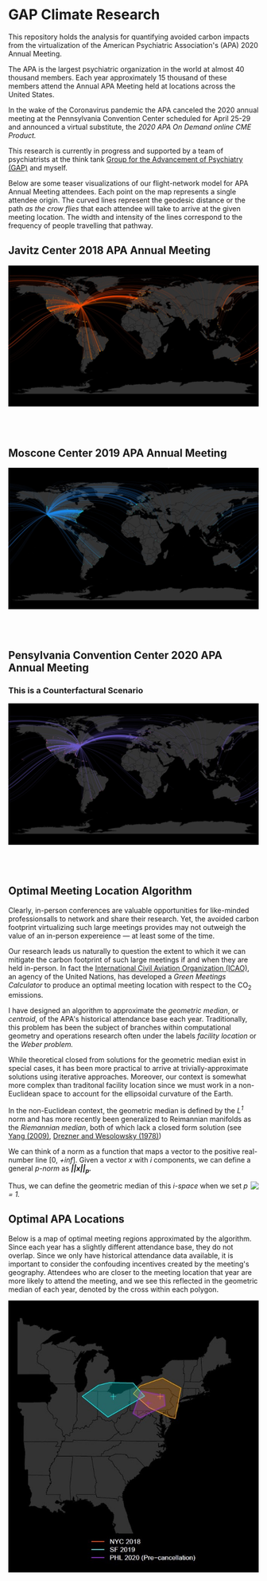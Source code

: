 # GAP Climate Research

This repository holds the analysis for quantifying avoided carbon impacts from the virtualization of the American Psychiatric Association's (APA) 2020 Annual Meeting. 

The APA is the largest psychiatric organization in the world at almost 40 thousand members. Each year approximately 15 thousand of these members attend the Annual APA Meeting held at locations across the United States.

In the wake of the Coronavirus pandemic the APA canceled the 2020 annual meeting at the Pennsylvania Convention Center scheduled for April 25-29 and announced a virtual substitute, the *2020 APA On Demand online CME Product.*

This research is currently in progress and supported by a team of psychiatrists at the think tank [Group for the Advancement of Psychiatry (GAP)](https://ourgap.org) and myself.

Below are some teaser visualizations of our flight-network model for APA Annual Meeting attendees. Each point on the map represents a single attendee origin. The curved lines represent the geodesic distance or the path *as the crow flies* that each attendee will take to arrive at the given meeting location. The width and intensity of the lines correspond to the frequency of people travelling that pathway.

## Javitz Center 2018 APA Annual Meeting

![NYC 2018 APA Annaul Meeting](/images/NYC2018.jpg)

<br />
<br />

## Moscone Center 2019 APA Annual Meeting

![SF 2019 APA Annaul Meeting](/images/SF2019.jpg)

<br />
<br />

## Pensylvania Convention Center 2020 APA Annual Meeting 

### This is a Counterfactural Scenario

![PHL 2020 APA Annaul Meeting](/images/PHL2020.jpg)

<br />
<br />

## Optimal Meeting Location Algorithm

Clearly, in-person conferences are valuable opportunities for like-minded professionsalls to network and share their research. Yet, the avoided carbon footprint virtualizing such large meetings provides may not outweigh the value of an in-person expereience — at least some of the time.

Our research leads us naturally to question the extent to which it we can mitigate the carbon footprint of such large meetings if and when they are held in-person. In fact the [International Civil Aviation Organization (ICAO)](https://www.icao.int/), an agency of the United Nations, has developed a *Green Meetings Calculator* to produce an optimal meeting location with respect to the CO<sub>2</sub> emissions.

I have designed an algorithm to approximate the *geometric median*, or *centroid*, of the APA's historical attendance base each year. Traditionally, this problem has been the subject of branches within computational geometry and operations research often under the labels *facility location* or the *Weber problem.*

While theoretical closed from solutions for the geometric median exist in special cases, it has been more practical to arrive at trivially-approximate solutions using iterative approaches. Moreover, our context is somewhat more complex than traditonal facility location since we must work in a non-Euclidean space to account for the ellipsoidal curvature of the Earth.

In the non-Euclidean context, the geometric median is defined by the *L<sup>1</sup>* norm and has more recently been generalized to Reimannian manifolds as the *Riemannian median*, both of which lack a closed form solution (see [Yang (2009)](https://www.google.com/url?sa=t&rct=j&q=&esrc=s&source=web&cd=&cad=rja&uact=8&ved=2ahUKEwirhdPqtrPqAhWSOn0KHRCCCvkQFjABegQIARAB&url=https%3A%2F%2Farxiv.org%2Fabs%2F0911.3474&usg=AOvVaw2Vb8S3kgGuxSr7QtcKzFS9), [Drezner and Wesolowsky (1978)](https://www.jstor.org/stable/3009474?seq=1))

We can think of a norm as a function that maps a vector to the positive real-number line [0, *+inf*]. Given a vector *x* with *i* components, we can define a general *p-norm* as ***||x||<sub>p</sub>.*** 

<img style="float: right;" src="https://render.githubusercontent.com/render/math?math=||x||_p = \left( \sum_i|x_i|^p \right)^{\frac{1}{p}}">

Thus, we can define the geometric median of this *i-space* when we set *p = 1.*

## Optimal APA Locations

Below is a map of optimal meeting regions approximated by the algorithm. Since each year has a slightly different attendance base, they do not overlap. Since we only have historical attendance data available, it is important to consider the confouding incentives created by the meeting's geography. Attendees who are closer to the meeting location that year are more likely to attend the meeting, and we see this reflected in the geometric median of each year, denoted by the cross within each polygon.

![APA Facility Location](/images/Facility-Location.jpg)